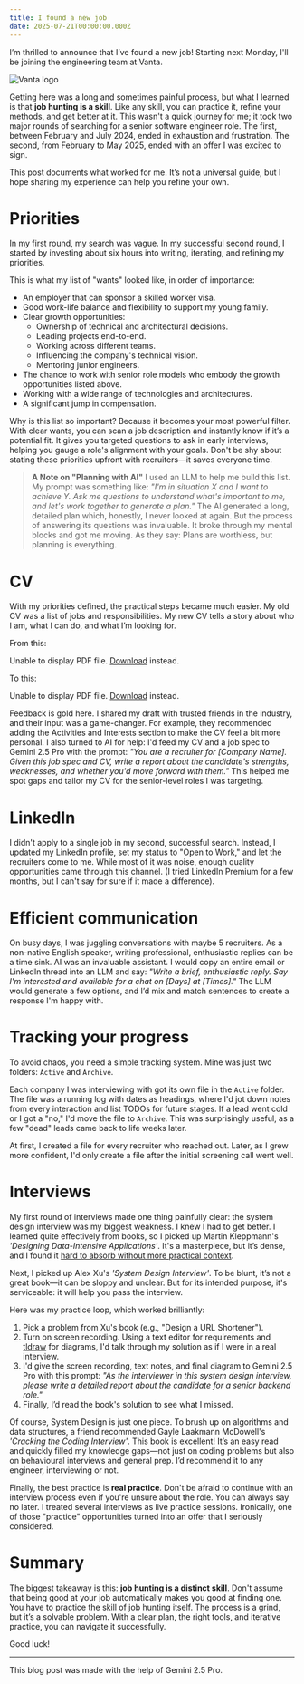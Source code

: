 ```yaml
---
title: I found a new job
date: 2025-07-21T00:00:00.000Z
---
```


I’m thrilled to announce that I’ve found a new job! Starting next Monday, I'll be joining the engineering team at Vanta.

![Vanta logo]({static}/images/blog/vanta_banner.webp)

Getting here was a long and sometimes painful process, but what I learned is that **job hunting is a skill**. Like any skill, you can practice it, refine your methods, and get better at it. This wasn't a quick journey for me; it took two major rounds of searching for a senior software engineer role. The first, between February and July 2024, ended in exhaustion and frustration. The second, from February to May 2025, ended with an offer I was excited to sign.

This post documents what worked for me. It’s not a universal guide, but I hope sharing my experience can help you refine your own.

# Priorities

In my first round, my search was vague. In my successful second round, I started by investing about six hours into writing, iterating, and refining my priorities.

This is what my list of "wants" looked like, in order of importance:

*   An employer that can sponsor a skilled worker visa.
*   Good work-life balance and flexibility to support my young family.
*   Clear growth opportunities:
    *   Ownership of technical and architectural decisions.
    *   Leading projects end-to-end.
    *   Working across different teams.
    *   Influencing the company's technical vision.
    *   Mentoring junior engineers.
*   The chance to work with senior role models who embody the growth opportunities listed above.
*   Working with a wide range of technologies and architectures.
*   A significant jump in compensation.

Why is this list so important? Because it becomes your most powerful filter. With clear wants, you can scan a job description and instantly know if it’s a potential fit. It gives you targeted questions to ask in early interviews, helping you gauge a role's alignment with your goals. Don't be shy about stating these priorities upfront with recruiters—it saves everyone time.

> **A Note on "Planning with AI"**
> I used an LLM to help me build this list. My prompt was something like: *"I'm in situation X and I want to achieve Y. Ask me questions to understand what's important to me, and let's work together to generate a plan."* The AI generated a long, detailed plan which, honestly, I never looked at again. But the process of answering its questions was invaluable. It broke through my mental blocks and got me moving. As they say: Plans are worthless, but planning is everything.

# CV

With my priorities defined, the practical steps became much easier. My old CV was a list of jobs and responsibilities. My new CV tells a story about who I am, what I can do, and what I’m looking for.

From this:

<object data="{static}/pdfs/cv-2025-old.pdf" type="application/pdf" width="100%" height="500px">
    <p>Unable to display PDF file. <a href="{static}/pdfs/cv-2025-old.pdf">Download</a> instead.</p>
</object>

To this:

<object data="{static}/pdfs/cv-2025-new.pdf" type="application/pdf" width="100%" height="500px">
    <p>Unable to display PDF file. <a href="{static}/pdfs/cv-2025-new.pdf">Download</a> instead.</p>
</object>

Feedback is gold here. I shared my draft with trusted friends in the industry, and their input was a game-changer. For example, they recommended adding the Activities and Interests section to make the CV feel a bit more personal. I also turned to AI for help: I'd feed my CV and a job spec to Gemini 2.5 Pro with the prompt: *"You are a recruiter for [Company Name]. Given this job spec and CV, write a report about the candidate's strengths, weaknesses, and whether you'd move forward with them."* This helped me spot gaps and tailor my CV for the senior-level roles I was targeting.

# LinkedIn

I didn't apply to a single job in my second, successful search. Instead, I updated my LinkedIn profile, set my status to "Open to Work," and let the recruiters come to me. While most of it was noise, enough quality opportunities came through this channel. (I tried LinkedIn Premium for a few months, but I can't say for sure if it made a difference).

# Efficient communication

On busy days, I was juggling conversations with maybe 5 recruiters. As a non-native English speaker, writing professional, enthusiastic replies can be a time sink. AI was an invaluable assistant. I would copy an entire email or LinkedIn thread into an LLM and say: *"Write a brief, enthusiastic reply. Say I'm interested and available for a chat on [Days] at [Times]."* The LLM would generate a few options, and I’d mix and match sentences to create a response I'm happy with.

# Tracking your progress

To avoid chaos, you need a simple tracking system. Mine was just two folders: `Active` and `Archive`.

Each company I was interviewing with got its own file in the `Active` folder. The file was a running log with dates as headings, where I'd jot down notes from every interaction and list TODOs for future stages. If a lead went cold or I got a "no," I'd move the file to `Archive`. This was surprisingly useful, as a few "dead" leads came back to life weeks later.

At first, I created a file for every recruiter who reached out. Later, as I grew more confident, I'd only create a file after the initial screening call went well.

# Interviews

My first round of interviews made one thing painfully clear: the system design interview was my biggest weakness. I knew I had to get better. I learned quite effectively from books, so I picked up Martin Kleppmann's *'Designing Data-Intensive Applications'*. It's a masterpiece, but it’s dense, and I found it [hard to absorb without more practical context]({filename}/Blog/A-non-review-of-half-of-Designing-Data-Intensive-Applications.md).

Next, I picked up Alex Xu's *'System Design Interview'*. To be blunt, it’s not a great book—it can be sloppy and unclear. But for its intended purpose, it's serviceable: it will help you pass the interview.

Here was my practice loop, which worked brilliantly:

1. Pick a problem from Xu's book (e.g., "Design a URL Shortener").
2. Turn on screen recording. Using a text editor for requirements and [tldraw](https://www.tldraw.com/) for diagrams, I'd talk through my solution as if I were in a real interview.
3. I'd give the screen recording, text notes, and final diagram to Gemini 2.5 Pro with this prompt: *"As the interviewer in this system design interview, please write a detailed report about the candidate for a senior backend role."*
4. Finally, I’d read the book's solution to see what I missed.

Of course, System Design is just one piece. To brush up on algorithms and data structures, a friend recommended Gayle Laakmann McDowell's *'Cracking the Coding Interview'*. This book is excellent! It’s an easy read and quickly filled my knowledge gaps—not just on coding problems but also on behavioural interviews and general prep. I’d recommend it to any engineer, interviewing or not.

Finally, the best practice is **real practice**. Don't be afraid to continue with an interview process even if you're unsure about the role. You can always say no later. I treated several interviews as live practice sessions. Ironically, one of those "practice" opportunities turned into an offer that I seriously considered.

# Summary

The biggest takeaway is this: **job hunting is a distinct skill**. Don't assume that being good at your job automatically makes you good at finding one. You have to practice the skill of job hunting itself. The process is a grind, but it’s a solvable problem. With a clear plan, the right tools, and iterative practice, you can navigate it successfully.

Good luck!

---

This blog post was made with the help of Gemini 2.5 Pro.